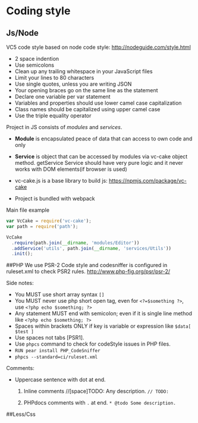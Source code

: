 # Coding style

## Js/Node
VC5 code style based on node code style: http://nodeguide.com/style.html

- 2 space indention
- Use semicolons
- Clean up any trailing whitespace in your JavaScript files
- Limit your lines to 80 characters
- Use single quotes, unless you are writing JSON
- Your opening braces go on the same line as the statement 
- Declare one variable per var statement
- Variables and properties should use lower camel case capitalization
- Class names should be capitalized using upper camel case
- Use the triple equality operator


Project in JS consists of *modules* and *services*.
- **Module** is encapsulated peace of data that can access to own code and only
- **Service** is object that can be accessed by modules via vc-cake object method. getService
Service should have very pure logic and it never works with DOM elements(if browser is used)

- vc-cake.js is a base library to build js:  https://npmjs.com/package/vc-cake
- Project is bundled with webpack

Main file example

```javascript
var VcCake = require('vc-cake');
var path = require('path');

VcCake
  .require(path.join(__dirname, 'modules/Editor'))
  .addService('utils', path.join(__dirname, 'services/Utils'))
  .init();

```

##PHP
We use PSR-2 Code style and codesniffer is configured in ruleset.xml to check PSR2 rules.
http://www.php-fig.org/psr/psr-2/

Side notes:

- You MUST use short array syntax ```[]```
- You MUST never use php short open tag, even for ```<?=$something ?>```, use ```<?php echo $something; ?>```
- Any statement MUST end with semicolon; even if it is single line method like ```<?php echo $something; ?>```
- Spaces within brackets ONLY if key is variable or expression like ```$data[ $test ]```
- Use spaces not tabs [PSR1].
- Use `phpcs` command to check for codeStyle issues in PHP files.
- `RUN pear install PHP_CodeSniffer`
- `phpcs --standard=ci/ruleset.xml`


Comments:

- Uppercase sentence with dot at end.

    1) Inline comments //[space]TODO: Any description.
`// TODO:`

    2) PHPdocs comments with ```.``` at end.
`* @todo Some description.`

##Less/Css


